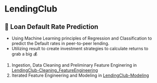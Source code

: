 # LendingClub
## :money_with_wings: Loan Default Rate Prediction

* Using Machine Learning principles of Regression and Classification to predict the Default rates in peer-to-peer lending.
* Utilizing result to create investment strategies to calculate returns to grab a big :moneybag:

1. Ingestion, Data Cleaning and Preliminary Feature Enginering in [LendingClub-Cleaning_FeatureEngineering](https://github.com/TwistedMat/LendingClub-LoanDeafult-Prediction/blob/main/LendingClub-Cleaning_FeatureEngineering.ipynb)
2. Iterated Feature Engineering and Modeling in [LendingClub-Modeling](https://github.com/TwistedMat/LendingClub-LoanDeafult-Prediction/blob/main/LendingClub-Modeling.ipynb)
